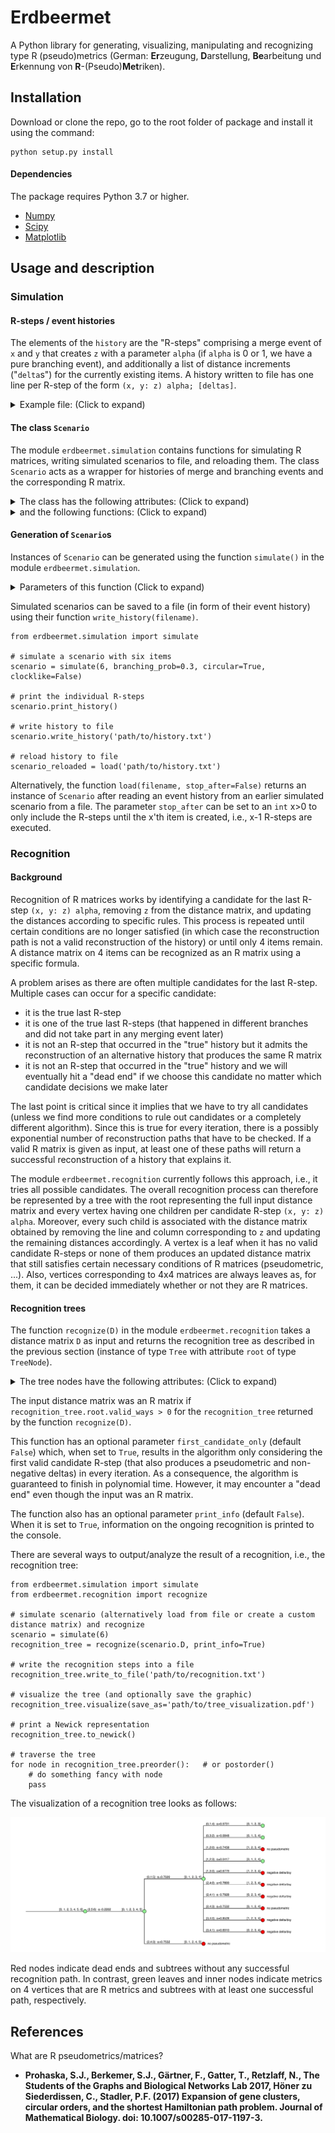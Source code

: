 # Erdbeermet

A Python library for generating, visualizing, manipulating and recognizing type R (pseudo)metrics
(German: **Er**zeugung, **D**arstellung, **Be**arbeitung und **E**rkennung von **R**-(Pseudo)**Met**riken).

## Installation

Download or clone the repo, go to the root folder of package and install it using the command:

    python setup.py install

#### Dependencies

The package requires Python 3.7 or higher.

* [Numpy](https://numpy.org)
* [Scipy](http://www.scipy.org/install.html)
* [Matplotlib](https://matplotlib.org/)

## Usage and description

### Simulation

#### R-steps / event histories

The elements of the `history` are the "R-steps" comprising a merge event of `x` and `y` that creates `z` with a parameter `alpha` (if `alpha` is 0 or 1, we have a pure branching event), and additionally a list of distance increments ("`delta`s") for the currently existing items.
A history written to file has one line per R-step of the form `(x, y: z) alpha; [deltas]`.
<details>
<summary>Example file: (Click to expand)</summary>

    (0, 0: 1) 1.0; [0.26,0.11]
    (1, 0: 2) 0.27; [0.004,0.18,0.2]
    (1, 2: 3) 0.61; [0.49,0.08,0.37,0.17]
    (0, 3: 4) 0.82; [0.21,0.06,0.03,0.42,0.02]
    (1, 4: 5) 0.81; [0.02,0.004,0.08,0.11,0.01,0.04]

</details>

#### The class `Scenario`

The module `erdbeermet.simulation` contains functions for simulating R matrices, writing simulated scenarios to file, and reloading them.
The class `Scenario` acts as a wrapper for histories of merge and branching events and the corresponding R matrix.
<details>
<summary>The class has the following attributes: (Click to expand)</summary>

| Attribute | Type | Description |
| --- | --- | --- |
| `N` | `int` | the number of items that were simulated |
| `history` | `list` of `tuple`s | the history of merge and branching events |
| `circular` | `bool` | indicates whether the scenario has a circular type R matrix |
| `D` | `N`x`N` `numpy` array | the distance matrix |

</details>

<details>
<summary>and the following functions: (Click to expand)</summary>

| Function | Parameter/return type | Description |
| --- | --- | --- |
| `distances()` | returns `N`x`N` `numpy` array | getter for the distance matrix |
| `get_history()` | returns `list` of `tuple`s | getter for the event history |
| `get_circular_ordering()` | returns `list` of `int`s | list representing the circular ordering (cut between item 0 and its predecessor); or `False` if the scenario is not circular |
| `write_history(filename)` | parameter of type `str` | write the event history into a file |
| `print_history()` |  | print the event history |

</details>

#### Generation of `Scenario`s

Instances of `Scenario` can be generated using the function `simulate()` in the module `erdbeermet.simulation`.

<details>
<summary>Parameters of this function (Click to expand)</summary>

| Parameter (with default values) | Type | Description |
| --- | --- | --- |
| `N` | `int` | number of items to be generated |
| `branching_prob=0.0` | `float` | probability that an event is a pure branching event; the default is 0.0, i.e., pure branching events are disabled |
| `circular=False` | `bool` | if set to True, the resulting distance matrix is guaranteed to be a circular type R matrix (only "neighbors" can be involves in merge events) |
| `clocklike=False` | `bool` | if set to True, the distance increment is equal for all items within each iteration (comprising a merge or branching event and the distance increments) and only varies between iteration; the default is False, in which case the increments are also drawn independently for the items within an iteration |

</details>

Simulated scenarios can be saved to a file (in form of their event history) using their function `write_history(filename)`.

    from erdbeermet.simulation import simulate

    # simulate a scenario with six items
    scenario = simulate(6, branching_prob=0.3, circular=True, clocklike=False)

    # print the individual R-steps
    scenario.print_history()

    # write history to file
    scenario.write_history('path/to/history.txt')

    # reload history to file
    scenario_reloaded = load('path/to/history.txt')

Alternatively, the function `load(filename, stop_after=False)` returns an instance of `Scenario` after reading an event history from an earlier simulated scenario from a file.
The parameter `stop_after` can be set to an `int` x>0 to only include the R-steps until the x'th item is created, i.e., x-1 R-steps are executed.



### Recognition

#### Background

Recognition of R matrices works by identifying a candidate for the last R-step `(x, y: z) alpha`, removing `z` from the distance matrix, and updating the distances according to specific rules.
This process is repeated until certain conditions are no longer satisfied (in which case the reconstruction path is not a valid reconstruction of the history) or until only 4 items remain.
A distance matrix on 4 items can be recognized as an R matrix using a specific formula.

A problem arises as there are often multiple candidates for the last R-step.
Multiple cases can occur for a specific candidate:
* it is the true last R-step
* it is one of the true last R-steps (that happened in different branches and did not take part in any merging event later)
* it is not an R-step that occurred in the "true" history but it admits the reconstruction of an alternative history that produces the same R matrix
* it is not an R-step that occurred in the "true" history and we will eventually hit a "dead end" if we choose this candidate no matter which candidate decisions we make later

The last point is critical since it implies that we have to try all candidates (unless we find more conditions to rule out candidates or a completely different algorithm).
Since this is true for every iteration, there is a possibly exponential number of reconstruction paths that have to be checked.
If a valid R matrix is given as input, at least one of these paths will return a successful reconstruction of a history that explains it.

The module `erdbeermet.recognition` currently follows this approach, i.e., it tries all possible candidates.
The overall recognition process can therefore be represented by a tree with the root representing the full input distance matrix and every vertex having one children per candidate R-step `(x, y: z) alpha`. Moreover, every such child is associated with the distance matrix obtained by removing the line and column corresponding to `z` and updating the remaining distances accordingly.
A vertex is a leaf when it has no valid candidate R-steps or none of them produces an updated distance matrix that still satisfies certain necessary conditions of R matrices (pseudometric, ...).
Also, vertices corresponding to 4x4 matrices are always leaves as, for them, it can be decided immediately whether or not they are R matrices.

#### Recognition trees

The function `recognize(D)` in the module `erdbeermet.recognition` takes a distance matrix `D` as input and returns the recognition tree as described in the previous section (instance of type `Tree` with attribute `root` of type `TreeNode`).

<details>
<summary>The tree nodes have the following attributes: (Click to expand)</summary>

| Attribute | Type | Description |
| --- | --- | --- |
| `parent` | `TreeNode` | the parent node (`None` for the root) |
| `children` | `list` of `TreeNode`s | child node (empty for the leaves) |
| `n` | `int` | the number of remaining items |
| `V` | `list` of `int`s | the list of remaining items |
| `D` | `n`x`n` `numpy` array | the distance matrix |
| `R_step` | `tuple` | the last R-steps that was identified and used to obtain `D` from the parents `n+1`x`n+1` matrix (order `x`, `y`, `z`, `alpha`); equals `None` for the root |
| `valid_ways` | `int` | total number of recognition paths leading to a success in the subtree below this node |
| `info` | `str` | info string why the recognition failed after the application of the R-step (if this is the case) |

</details>

The input distance matrix was an R matrix if `recognition_tree.root.valid_ways > 0` for the `recognition_tree` returned by the function `recognize(D)`.

This function has an optional parameter `first_candidate_only` (default `False`) which, when set to `True`, results in the algorithm only considering the first valid candidate R-step (that also produces a pseudometric and non-negative deltas) in every iteration.
As a consequence, the algorithm is guaranteed to finish in polynomial time. However, it may encounter a "dead end" even though the input was an R matrix.

The function also has an optional parameter `print_info` (default `False`). When it is set to `True`, information on the ongoing recognition is printed to the console.

There are several ways to output/analyze the result of a recognition, i.e., the recognition tree:

    from erdbeermet.simulation import simulate
    from erdbeermet.recognition import recognize

    # simulate scenario (alternatively load from file or create a custom distance matrix) and recognize
    scenario = simulate(6)
    recognition_tree = recognize(scenario.D, print_info=True)

    # write the recognition steps into a file
    recognition_tree.write_to_file('path/to/recognition.txt')

    # visualize the tree (and optionally save the graphic)
    recognition_tree.visualize(save_as='path/to/tree_visualization.pdf')

    # print a Newick representation
    recognition_tree.to_newick()

    # traverse the tree
    for node in recognition_tree.preorder():   # or postorder()
        # do something fancy with node
        pass

The visualization of a recognition tree looks as follows:

![example_tree](examples/example_tree.svg)

Red nodes indicate dead ends and subtrees without any successful recognition path.
In contrast, green leaves and inner nodes indicate metrics on 4 vertices that are R metrics and subtrees with at least one successful path, respectively.

## References

What are R pseudometrics/matrices?

* **Prohaska, S.J., Berkemer, S.J., Gärtner, F., Gatter, T., Retzlaff, N., The Students of the Graphs and Biological Networks Lab 2017, Höner zu Siederdissen, C., Stadler, P.F. (2017) Expansion of gene clusters, circular orders, and the shortest Hamiltonian path problem. Journal of Mathematical Biology. doi: 10.1007/s00285-017-1197-3.**
